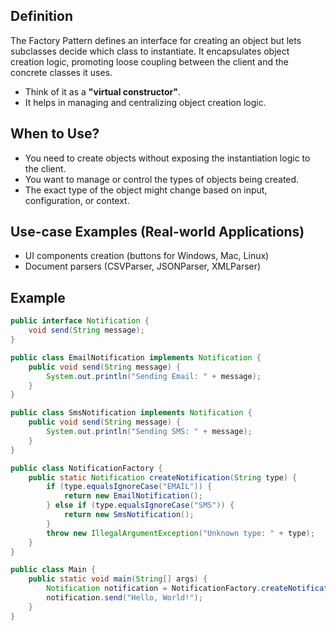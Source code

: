 ## Definition

The Factory Pattern defines an interface for creating an object but lets subclasses decide which class to instantiate. It encapsulates object creation logic, promoting loose coupling between the client and the concrete classes it uses.

- Think of it as a **"virtual constructor"**.
- It helps in managing and centralizing object creation logic.


##  When to Use?

- You need to create objects without exposing the instantiation logic to the client.
- You want to manage or control the types of objects being created.
- The exact type of the object might change based on input, configuration, or context.

## Use-case Examples (Real-world Applications)

- UI components creation (buttons for Windows, Mac, Linux)
- Document parsers (CSVParser, JSONParser, XMLParser)

## Example


```java
public interface Notification {
    void send(String message);
}
```

```java
public class EmailNotification implements Notification {
    public void send(String message) {
        System.out.println("Sending Email: " + message);
    }
}

public class SmsNotification implements Notification {
    public void send(String message) {
        System.out.println("Sending SMS: " + message);
    }
}
```

```java
public class NotificationFactory {
    public static Notification createNotification(String type) {
        if (type.equalsIgnoreCase("EMAIL")) {
            return new EmailNotification();
        } else if (type.equalsIgnoreCase("SMS")) {
            return new SmsNotification();
        }
        throw new IllegalArgumentException("Unknown type: " + type);
    }
}
```

```java
public class Main {
    public static void main(String[] args) {
        Notification notification = NotificationFactory.createNotification("EMAIL");
        notification.send("Hello, World!");
    }
}
```